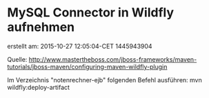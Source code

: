 # MySQL Connector in Wildfly aufnehmen
erstellt am: 2015-10-27 12:05:04-CET  1445943904

Quelle: http://www.mastertheboss.com/jboss-frameworks/maven-tutorials/jboss-maven/configuring-maven-wildfly-plugin

Im Verzeichnis "notenrechner-ejb" folgenden Befehl ausführen:
	mvn wildfly:deploy-artifact

